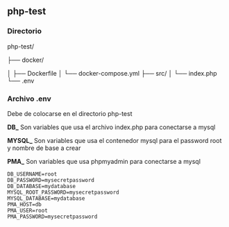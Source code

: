 ## php-test

### Directorio

php-test/

├── docker/

│ ├── Dockerfile
│ └── docker-compose.yml
├── src/
│ └── index.php
└── .env

### Archivo .env

Debe de colocarse en el directorio php-test

**DB_** Son variables que usa el archivo index.php para conectarse a mysql

**MYSQL_** Son variables que usa el contenedor mysql para el password root y nombre de base a crear

**PMA_** Son variables que usa phpmyadmin para conectarse a mysql

~~~
DB_USERNAME=root
DB_PASSWORD=mysecretpassword
DB_DATABASE=mydatabase
MYSQL_ROOT_PASSWORD=mysecretpassword
MYSQL_DATABASE=mydatabase
PMA_HOST=db
PMA_USER=root
PMA_PASSWORD=mysecretpassword
~~~
